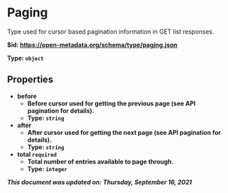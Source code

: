 # Paging

Type used for cursor based pagination information in GET list responses.

<b id="https/open-metadata.org/schema/type/paging.json">&#36;id: https://open-metadata.org/schema/type/paging.json

Type: `object`

## Properties
 - **before**
	 - Before cursor used for getting the previous page (see API pagination for details).
	 - Type: `string`
 - **after**
	 - After cursor used for getting the next page (see API pagination for details).
	 - Type: `string`
 - **total** `required`
	 - Total number of entries available to page through.
	 - Type: `integer`


_This document was updated on: Thursday, September 16, 2021_